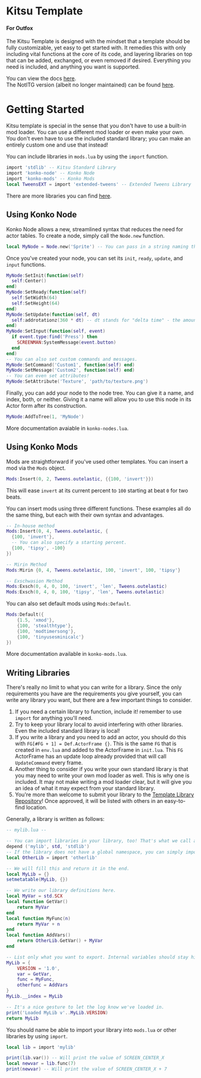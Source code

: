 # Kitsu Template
#### For Outfox
The Kitsu Template is designed with the mindset that a template should be fully customizable, yet easy to get started with. It remedies this with only including vital functions at the core of its code, and layering libraries on top that can be added, exchanged, or even removed if desired. Everything you need is included, and anything you want is supported.

You can view the docs [here](https://tiny-foxes.github.io/kitsu-template).  
The NotITG version (albeit no longer maintained) can be found [here](https://github.com/sudospective/kitsu-template-notitg).

# Getting Started
Kitsu template is special in the sense that you don't have to use a built-in mod loader. You can use a different mod loader or even make your own. You don't even have to use the included standard library; you can make an entirely custom one and use that instead!

You can include libraries in `mods.lua` by using the `import` function.
```lua
import 'stdlib' -- Kitsu Standard Library
import 'konko-node' -- Konko Node
import 'konko-mods' -- Konko Mods
local TweensEXT = import 'extended-tweens' -- Extended Tweens Library
```

There are more libraries you can find [here](https://github.com/Tiny-Foxes/kitsu-template-libraries/).

## Using Konko Node
Konko Node allows a new, streamlined syntax that reduces the need for actor tables. To create a node, simply call the `Node.new` function.
```lua
local MyNode = Node.new('Sprite') -- You can pass in a string naming the type of Actor, or an entire Actor itself.
```
Once you've created your node, you can set its `init`, `ready`, `update`, and `input` functions.
```lua
MyNode:SetInit(function(self)
  self:Center()
end)
MyNode:SetReady(function(self)
  self:SetWidth(64)
  self:SetHeight(64)
end)
MyNode:SetUpdate(function(self, dt)
  self:addrotationz(360 * dt) -- dt stands for "delta time" - the amount of seconds since last frame.
end)
MyNode:SetInput(function(self, event)
  if event.type:find('Press') then
    SCREENMAN:SystemMessage(event.button)
  end
end)
-- You can also set custom commands and messages.
MyNode:SetCommand('Custom1', function(self) end)
MyNode:SetMessage('Custom2', function(self) end)
-- You can even set attributes!
MyNode:SetAttribute('Texture', 'path/to/texture.png')
```

Finally, you can add your node to the node tree. You can give it a name, and index, both, or neither. Giving it a name will allow you to use this node in its Actor form after its construction.
```lua
MyNode:AddToTree(1, 'MyNode')
```
More documentation avaiable in `konko-nodes.lua`.

## Using Konko Mods
Mods are straightforward if you've used other templates. You can insert a mod via the `Mods` object.

```lua
Mods:Insert(0, 2, Tweens.outelastic, {{100, 'invert'}})
```
This will ease `invert` at its current percent to `100` starting at beat `0` for two beats.

You can insert mods using three different functions. These examples all do the same thing, but each with their own syntax and advantages.
```lua
-- In-house method
Mods:Insert(0, 4, Tweens.outelastic, {
  {100, 'invert'},
  -- You can also specify a starting percent.
  {100, 'tipsy', -100}
})

-- Mirin Method
Mods:Mirin {0, 4, Tweens.outelastic, 100, 'invert', 100, 'tipsy'}

-- Exschwasion Method
Mods:Exsch(0, 4, 0, 100, 'invert', 'len', Tweens.outelastic)
Mods:Exsch(0, 4, 0, 100, 'tipsy', 'len', Tweens.outelastic)
```

You can also set default mods using `Mods:Default`.
```lua
Mods:Default({
	{1.5, 'xmod'},
	{100, 'stealthtype'},
	{100, 'modtimersong'},
	{100, 'tinyusesminicalc'}
})
```

More documentation available in `konko-mods.lua`.

## Writing Libraries

There's really no limit to what you can write for a library. Since the only requirements you have are the requirements you give yourself, you can write any library you want, but there are a few important things to consider.

1. If you need a certain library to function, include it! remember to use `import` for anything you'll need.
1. Try to keep your library local to avoid interfering with other libraries. Even the included standard library is local!
1. If you write a library and you need to add an actor, you should do this with `FG[#FG + 1] = Def.ActorFrame {}`. This is the same `FG` that is created in `env.lua` and added to the ActorFrame in `init.lua`. This `FG` ActorFrame has an update loop already provided that will call `UpdateCommand` every frame.
1. Another thing to consider if you write your own standard library is that you may need to write your own mod loader as well. This is why one is included. It may not make writing a mod loader clear, but it will give you an idea of what it may expect from your standard library.
1. You're more than welcome to submit your library to the [Template Library Repository](https://github.com/Tiny-Foxes/kitsu-template-libraries/)! Once approved, it will be listed with others in an easy-to-find location.

Generally, a library is written as follows:
```lua
-- mylib.lua --

-- You can import libraries in your library, too! That's what we call a dependency.
depend ('mylib', std, 'stdlib')
-- If the library does not have a global namespace, you can simply import it directly.
local OtherLib = import 'otherlib'

-- We will fill this and return it in the end.
local MyLib = {}
setmetatable(MyLib, {})

-- We write our library definitions here.
local MyVar = std.SCX
local function GetVar()
	return MyVar
end
local function MyFunc(n)
	return MyVar + n
end
local function AddVars()
	return OtherLib.GetVar() + MyVar
end

-- List only what you want to export. Internal variables should stay hidden to prevent other things from messing with them.
MyLib = {
	VERSION = '1.0',
	var = GetVar,
	func = MyFunc,
	otherfunc = AddVars
}
MyLib.__index = MyLib

-- It's a nice gesture to let the log know we've loaded in.
print('Loaded MyLib v'..MyLib.VERSION)
return MyLib
```

You should name be able to import your library into `mods.lua` or other libraries by using `import`.
```lua
local lib = import 'mylib'

print(lib.var()) -- Will print the value of SCREEN_CENTER_X
local newvar = lib.func(7)
print(newvar) -- Will print the value of SCREEN_CENTER_X + 7
```
